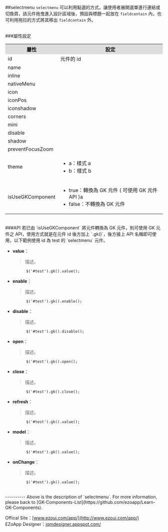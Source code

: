 ##selectmenu
`selectmenu` 可以利用點選的方式，讓使用者展開選單進行連結或切換頁，該元件拖曳進入設計區域後，預設與標題一起放在 `fieldcontain` 內，也可利用拖拉的方式將其移出 `fieldcontain` 外。  

<br/>
###屬性設定
<table>

<tr>
<th style="background:#ddd;">屬性</th>
<th style="background:#ddd;">設定</th>
</tr>

<tr>
<td>id</td>
<td>元件的 id</td>
</tr>

<tr>
<td>name</td>
<td></td>
</tr>

<tr>
<td>inline</td>
<td></td>
</tr>

<tr>
<td>nativeMenu</td>
<td></td>
</tr>

<tr>
<td>icon</td>
<td></td>
</tr>

<tr>
<td>iconPos</td>
<td></td>
</tr>

<tr>
<td>iconshadow</td>
<td></td>
</tr>

<tr>
<td>corners</td>
<td></td>
</tr>

<tr>
<td>mini</td>
<td></td>
</tr>

<tr>
<td>disable</td>
<td></td>
</tr>

<tr>
<td>shadow</td>
<td></td>
</tr>

<tr>
<td>preventFocusZoom</td>
<td></td>
</tr>

<tr>
<td>theme</td>
<td><ul>
<li>a：樣式 a</li>
<li>b：樣式 b</li>
</ul></td>
</tr>

<tr>
<td>isUseGKComponent</td>
<td><ul>
<li>true：轉換為 GK 元件 ( 可使用 GK 元件 API )a</li>
<li>false：不轉換為 GK 元件</li>
</ul></td>
</tr>

</table>

<br/>
###API
若已由 `isUseGKComponent` 將元件轉換為 GK 元件，則可使用 GK 元件之 API，使用方式就是在元件 id 後方加上 `.gk()`，後方接上 API 名稱即可使用，以下範例使用 id 為 test 的 `selectmenu` 元件。

- **value**：  
  	> 描述。

			$('#test').gk().value();

- **enable**：  
  	> 描述。

			$('#test').gk().enable();

- **disable**：  
  	> 描述。

			$('#test').gk().disable();

- **open**：  
  	> 描述。

			$('#test').gk().open();

- **close**：  
  	> 描述。

			$('#test').gk().close();

- **refresh**：  
  	> 描述。

			$('#test').gk().value();


- **model**：  
  	> 描述。

			$('#test').gk().value();


- **onChange**：  
  	> 描述。

			$('#test').gk().value();


<br/>
----------
Above is the description of `selectmenu`. For more information, please back to [GK-Components-List](https://github.com/ezoapp/Learn-GK-Components).

Offical Site：[www.ezoui.com/app/](http://www.ezoui.com/app/)  
EZoApp Designer：[jqmdesigner.appspot.com/](http://jqmdesigner.appspot.com/)




